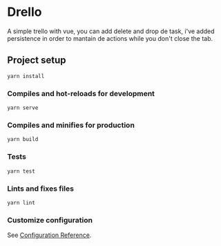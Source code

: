 # Drello
A simple trello with vue, you can add delete and drop de task, i've added persistence in order to mantain de actions while you don't close the tab.

## Project setup
```
yarn install
```

### Compiles and hot-reloads for development
```
yarn serve
```

### Compiles and minifies for production
```
yarn build
```

### Tests

```
yarn test
```

### Lints and fixes files
```
yarn lint
```

### Customize configuration
See [Configuration Reference](https://cli.vuejs.org/config/).
